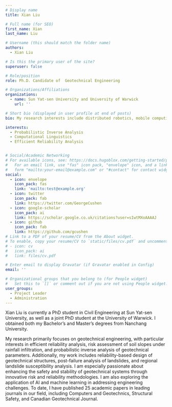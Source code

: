 ```yaml
---
# Display name
title: Xian Liu

# Full name (for SEO)
first_name: Xian
last_name: Liu

# Username (this should match the folder name)
authors:
  - Xian Liu

# Is this the primary user of the site?
superuser: false

# Role/position
role: Ph.D. Candidate of  Geotechnical Engineering

# Organizations/Affiliations
organizations:
  - name: Sun Yat-sen University and University of Warwick
    url: ''

# Short bio (displayed in user profile at end of posts)
bio: My research interests include distributed robotics, mobile computing and programmable matter.

interests:
  - Probabilistic Inverse Analysis
  - Computational Linguistics
  - Efficient Reliability Analysis


# Social/Academic Networking
# For available icons, see: https://docs.hugoblox.com/getting-started/page-builder/#icons
#   For an email link, use "fas" icon pack, "envelope" icon, and a link in the
#   form "mailto:your-email@example.com" or "#contact" for contact widget.
social:
  - icon: envelope
    icon_pack: fas
    link: 'mailto:test@example.org'
  - icon: twitter
    icon_pack: fab
    link: https://twitter.com/GeorgeCushen
  - icon: google-scholar
    icon_pack: ai
    link: https://scholar.google.co.uk/citations?user=sIwtMXoAAAAJ
  - icon: github
    icon_pack: fab
    link: https://github.com/gcushen
# Link to a PDF of your resume/CV from the About widget.
# To enable, copy your resume/CV to `static/files/cv.pdf` and uncomment the lines below.
# - icon: cv
#   icon_pack: ai
#   link: files/cv.pdf

# Enter email to display Gravatar (if Gravatar enabled in Config)
email: ''

# Organizational groups that you belong to (for People widget)
#   Set this to `[]` or comment out if you are not using People widget.
user_groups:
  - Project Leader
  - Administration
---
```


Xian Liu is currently a PhD student in Civil Engineering at Sun Yat-sen University, as well as a joint PhD student at the University of Warwick. I obtained both my Bachelor’s and Master’s degrees from Nanchang University.

My research primarily focuses on geotechnical engineering, with particular interests in efficient reliability analysis, risk assessment of soil slopes under rainfall infiltration, and probabilistic inverse analysis of geotechnical parameters. Additionally, my work includes reliability-based design of geotechnical structures, post-failure analysis of landslides, and regional landslide susceptibility analysis. I am especially passionate about enhancing the safety and stability of geotechnical systems through innovative risk and reliability methodologies. I am also exploring the application of AI and machine learning in addressing engineering challenges. To date, I have published 25 academic papers in leading journals in our field, including Computers and Geotechnics, Structural Safety, and Canadian Geotechnical Journal.
 


